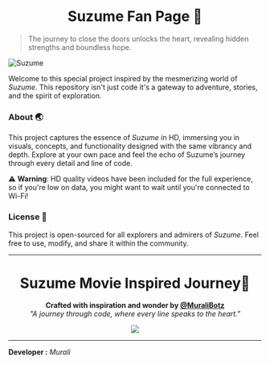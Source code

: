 <h1 align="center">Suzume Fan Page 🧬</h1>

> The journey to close the doors unlocks the heart, revealing hidden strengths and boundless hope.

![Suzume](./resources/img/suzume2.png)

Welcome to this special project inspired by the mesmerizing world of *Suzume*. This repository isn't just code it's a gateway to adventure, stories, and the spirit of exploration.

### About 🌏
This project captures the essence of *Suzume* in HD, immersing you in visuals, concepts, and functionality designed with the same vibrancy and depth. Explore at your own pace and feel the echo of Suzume’s journey through every detail and line of code.

⚠️ **Warning**: HD quality videos have been included for the full experience, so if you're low on data, you might want to wait until you're connected to Wi-Fi!

### License 📜
This project is open-sourced for all explorers and admirers of *Suzume*. Feel free to use, modify, and share it within the community.

---

<h1 align="center">Suzume Movie Inspired Journey🚪</h1>

<p align="center">
  <b>Crafted with inspiration and wonder by <a href="https://github.com/muralibotz">@MuraliBotz</a></b><br>
  <i>"A journey through code, where every line speaks to the heart."</i>
</p>



<p align="center">
  <a href="https://muralibotz.github.io/suzume">
    <img src="https://img.shields.io/badge/Visit%20the%20Site-ff69b4?style=for-the-badge&logo=github">
  </a>
</p>

---

**Developer :** *Murali*
